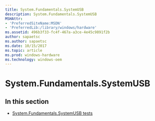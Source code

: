 ```yaml
---
title: System.Fundamentals.SystemUSB
description: System.Fundamentals.SystemUSB
MSHAttr:
- 'PreferredSiteName:MSDN'
- 'PreferredLib:/library/windows/hardware'
ms.assetid: 496b3f33-fc4f-467a-a3ce-4e45c9891f2b
author: sapaetsc
ms.author: sapaetsc
ms.date: 10/15/2017
ms.topic: article
ms.prod: windows-hardware
ms.technology: windows-oem
---
```


# System.Fundamentals.SystemUSB


## <span id="in_this_section"></span>In this section


-   [System.Fundamentals.SystemUSB tests](system-fundamentals-systemusb-tests.md)

 

 






